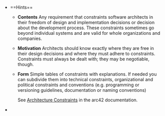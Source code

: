 - ==Hints==
	- **Contents**
	  Any requirement that constraints software architects in their freedom of design and implementation decisions or decision about the development process. These constraints sometimes go beyond individual systems and are valid for whole organizations and companies.
	- **Motivation**
	  Architects should know exactly where they are free in their design decisions and where they must adhere to constraints. Constraints must always be dealt with; they may be negotiable, though.
	- **Form**
	  Simple tables of constraints with explanations. If needed you can subdivide them into technical constraints, organizational and political constraints and conventions (e.g. programming or versioning guidelines, documentation or naming conventions)
	  
	  See [Architecture Constraints](https://docs.arc42.org/section-2/) in the arc42 documentation.
-